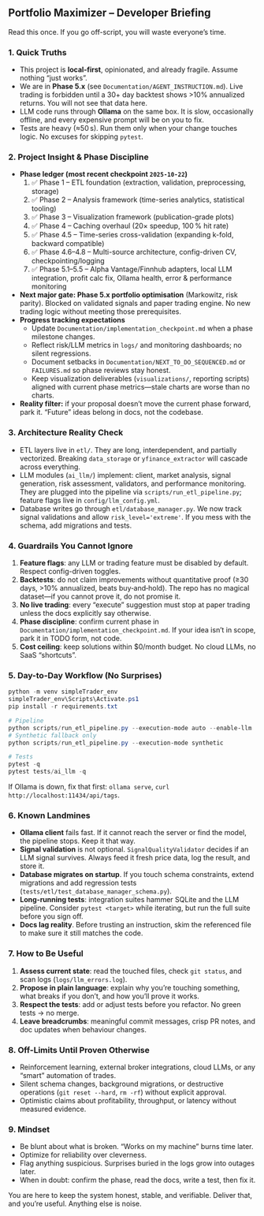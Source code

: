## Portfolio Maximizer – Developer Briefing

Read this once. If you go off-script, you will waste everyone’s time.

### 1. Quick Truths
- This project is **local-first**, opinionated, and already fragile. Assume nothing “just works”.
- We are in **Phase 5.x** (see `Documentation/AGENT_INSTRUCTION.md`). Live trading is forbidden until a 30+ day backtest shows >10% annualized returns. You will not see that data here.
- LLM code runs through **Ollama** on the same box. It is slow, occasionally offline, and every expensive prompt will be on you to fix.
- Tests are heavy (≈50 s). Run them only when your change touches logic. No excuses for skipping `pytest`.

### 2. Project Insight & Phase Discipline
- **Phase ledger (most recent checkpoint `2025-10-22`)**
  1. ✅ Phase 1 – ETL foundation (extraction, validation, preprocessing, storage)
  2. ✅ Phase 2 – Analysis framework (time-series analytics, statistical tooling)
  3. ✅ Phase 3 – Visualization framework (publication-grade plots)
  4. ✅ Phase 4 – Caching overhaul (20× speedup, 100 % hit rate)
  5. ✅ Phase 4.5 – Time-series cross-validation (expanding k-fold, backward compatible)
  6. ✅ Phase 4.6–4.8 – Multi-source architecture, config-driven CV, checkpointing/logging
  7. ✅ Phase 5.1–5.5 – Alpha Vantage/Finnhub adapters, local LLM integration, profit calc fix, Ollama health, error & performance monitoring
- **Next major gate: Phase 5.x portfolio optimisation** (Markowitz, risk parity). Blocked on validated signals and paper trading engine. No new trading logic without meeting those prerequisites.
- **Progress tracking expectations**
  - Update `Documentation/implementation_checkpoint.md` when a phase milestone changes.
  - Reflect risk/LLM metrics in `logs/` and monitoring dashboards; no silent regressions.
  - Document setbacks in `Documentation/NEXT_TO_DO_SEQUENCED.md` or `FAILURES.md` so phase reviews stay honest.
  - Keep visualization deliverables (`visualizations/`, reporting scripts) aligned with current phase metrics—stale charts are worse than no charts.
- **Reality filter:** if your proposal doesn’t move the current phase forward, park it. “Future” ideas belong in docs, not the codebase.

### 3. Architecture Reality Check
- ETL layers live in `etl/`. They are long, interdependent, and partially vectorized. Breaking `data_storage` or `yfinance_extractor` will cascade across everything.
- LLM modules (`ai_llm/`) implement: client, market analysis, signal generation, risk assessment, validators, and performance monitoring. They are plugged into the pipeline via `scripts/run_etl_pipeline.py`; feature flags live in `config/llm_config.yml`.
- Database writes go through `etl/database_manager.py`. We now track signal validations and allow `risk_level='extreme'`. If you mess with the schema, add migrations and tests.

### 4. Guardrails You Cannot Ignore
1. **Feature flags**: any LLM or trading feature must be disabled by default. Respect config-driven toggles.
2. **Backtests**: do not claim improvements without quantitative proof (≥30 days, >10% annualized, beats buy‑and‑hold). The repo has no magical dataset—if you cannot prove it, do not promise it.
3. **No live trading**: every “execute” suggestion must stop at paper trading unless the docs explicitly say otherwise.
4. **Phase discipline**: confirm current phase in `Documentation/implementation_checkpoint.md`. If your idea isn’t in scope, park it in TODO form, not code.
5. **Cost ceiling**: keep solutions within $0/month budget. No cloud LLMs, no SaaS “shortcuts”.

### 5. Day-to-Day Workflow (No Surprises)
```powershell
python -m venv simpleTrader_env
simpleTrader_env\Scripts\Activate.ps1
pip install -r requirements.txt

# Pipeline
python scripts/run_etl_pipeline.py --execution-mode auto --enable-llm
# Synthetic fallback only
python scripts/run_etl_pipeline.py --execution-mode synthetic

# Tests
pytest -q
pytest tests/ai_llm -q
```
If Ollama is down, fix that first: `ollama serve`, `curl http://localhost:11434/api/tags`.

### 6. Known Landmines
- **Ollama client** fails fast. If it cannot reach the server or find the model, the pipeline stops. Keep it that way.
- **Signal validation** is not optional. `SignalQualityValidator` decides if an LLM signal survives. Always feed it fresh price data, log the result, and store it.
- **Database migrates on startup**. If you touch schema constraints, extend migrations and add regression tests (`tests/etl/test_database_manager_schema.py`).
- **Long-running tests**: integration suites hammer SQLite and the LLM pipeline. Consider `pytest <target>` while iterating, but run the full suite before you sign off.
- **Docs lag reality**. Before trusting an instruction, skim the referenced file to make sure it still matches the code.

### 7. How to Be Useful
1. **Assess current state**: read the touched files, check `git status`, and scan logs (`logs/llm_errors.log`).
2. **Propose in plain language**: explain why you’re touching something, what breaks if you don’t, and how you’ll prove it works.
3. **Respect the tests**: add or adjust tests before you refactor. No green tests → no merge.
4. **Leave breadcrumbs**: meaningful commit messages, crisp PR notes, and doc updates when behaviour changes.

### 8. Off-Limits Until Proven Otherwise
- Reinforcement learning, external broker integrations, cloud LLMs, or any “smart” automation of trades.
- Silent schema changes, background migrations, or destructive operations (`git reset --hard`, `rm -rf`) without explicit approval.
- Optimistic claims about profitability, throughput, or latency without measured evidence.

### 9. Mindset
- Be blunt about what is broken. “Works on my machine” burns time later.
- Optimize for reliability over cleverness.
- Flag anything suspicious. Surprises buried in the logs grow into outages later.
- When in doubt: confirm the phase, read the docs, write a test, then fix it.

You are here to keep the system honest, stable, and verifiable. Deliver that, and you’re useful. Anything else is noise.
